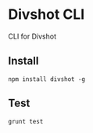 Divshot CLI
===========

CLI for Divshot

## Install

```
npm install divshot -g
```

## Test

```
grunt test
```
